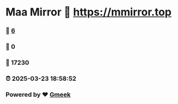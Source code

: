 # Maa Mirror :link: https://mmirror.top 
### :page_facing_up: [6](https://mmirror.top/tag.html) 
### :speech_balloon: 0 
### :hibiscus: 17230 
### :alarm_clock: 2025-03-23 18:58:52 
### Powered by :heart: [Gmeek](https://github.com/Meekdai/Gmeek)
